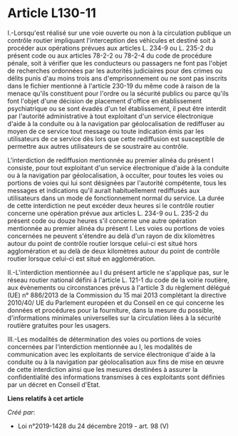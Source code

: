 # Article L130-11

I.-Lorsqu'est réalisé sur une voie ouverte ou non à la circulation publique un contrôle routier impliquant l'interception des
véhicules et destiné soit à procéder aux opérations prévues aux articles L. 234-9 ou L. 235-2 du présent code ou aux articles
78-2-2 ou 78-2-4 du code de procédure pénale, soit à vérifier que les conducteurs ou passagers ne font pas l'objet de
recherches ordonnées par les autorités judiciaires pour des crimes ou délits punis d'au moins trois ans d'emprisonnement ou
ne sont pas inscrits dans le fichier mentionné à l'article 230-19 du même code à raison de la menace qu'ils constituent pour
l'ordre ou la sécurité publics ou parce qu'ils font l'objet d'une décision de placement d'office en établissement
psychiatrique ou se sont évadés d'un tel établissement, il peut être interdit par l'autorité administrative à tout exploitant
d'un service électronique d'aide à la conduite ou à la navigation par géolocalisation de rediffuser au moyen de ce service
tout message ou toute indication émis par les utilisateurs de ce service dès lors que cette rediffusion est susceptible de
permettre aux autres utilisateurs de se soustraire au contrôle.

L'interdiction de rediffusion mentionnée au premier alinéa du présent I consiste, pour tout exploitant d'un service
électronique d'aide à la conduite ou à la navigation par géolocalisation, à occulter, pour toutes les voies ou portions de
voies qui lui sont désignées par l'autorité compétente, tous les messages et indications qu'il aurait habituellement
rediffusés aux utilisateurs dans un mode de fonctionnement normal du service. La durée de cette interdiction ne peut excéder
deux heures si le contrôle routier concerne une opération prévue aux articles L. 234-9 ou L. 235-2 du présent code ou douze
heures s'il concerne une autre opération mentionnée au premier alinéa du présent I. Les voies ou portions de voies concernées
ne peuvent s'étendre au delà d'un rayon de dix kilomètres autour du point de contrôle routier lorsque celui-ci est situé hors
agglomération et au delà de deux kilomètres autour du point de contrôle routier lorsque celui-ci est situé en agglomération.

II.-L'interdiction mentionnée au I du présent article ne s'applique pas, sur le réseau routier national défini à l'article L.
121-1 du code de la voirie routière, aux évènements ou circonstances prévus à l'article 3 du règlement délégué (UE) n°
886/2013 de la Commission du 15 mai 2013 complétant la directive 2010/40/ UE du Parlement européen et du Conseil en ce qui
concerne les données et procédures pour la fourniture, dans la mesure du possible, d'informations minimales universelles sur
la circulation liées à la sécurité routière gratuites pour les usagers.

III.-Les modalités de détermination des voies ou portions de voies concernées par l'interdiction mentionnée au I, les
modalités de communication avec les exploitants de service électronique d'aide à la conduite ou à la navigation par
géolocalisation aux fins de mise en œuvre de cette interdiction ainsi que les mesures destinées à assurer la confidentialité
des informations transmises à ces exploitants sont définies par un décret en Conseil d'Etat.

**Liens relatifs à cet article**

_Créé par_:

  - Loi n°2019-1428 du 24 décembre 2019 - art. 98 (V)
